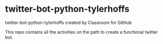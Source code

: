 # twitter-bot-python-tylerhoffs
twitter-bot-python-tylerhoffs created by Classroom for GitHub

This repo contains all the activities on the path to create a functional twitter bot.
